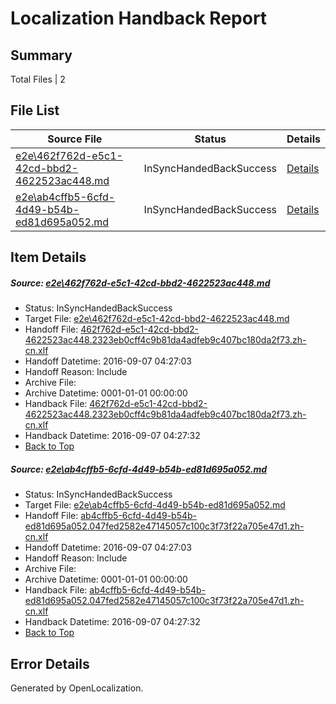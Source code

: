 # <a name='report-top'></a> Localization Handback Report

## Summary
 Total Files | 2

## File List
 Source File | Status | Details 
 ----------- | ------ | ------- 
 [e2e\462f762d-e5c1-42cd-bbd2-4622523ac448.md](https://github.com/OpenLocalizationTestOrg/ol-test0/blob/10b481cddf8fd2503af1df734f155ce0252cdba5/e2e/462f762d-e5c1-42cd-bbd2-4622523ac448.md) | InSyncHandedBackSuccess | [Details](#80113c940dc7c28e72a11299eb8c802e984b66d14)
 [e2e\ab4cffb5-6cfd-4d49-b54b-ed81d695a052.md](https://github.com/OpenLocalizationTestOrg/ol-test0/blob/10b481cddf8fd2503af1df734f155ce0252cdba5/e2e/ab4cffb5-6cfd-4d49-b54b-ed81d695a052.md) | InSyncHandedBackSuccess | [Details](#4510ebfbbc3ba2088bfcb06013e42e4fe37c82b48)

## Item Details
##### <a name='80113c940dc7c28e72a11299eb8c802e984b66d14'></a> Source: [e2e\462f762d-e5c1-42cd-bbd2-4622523ac448.md](https://github.com/OpenLocalizationTestOrg/ol-test0/blob/10b481cddf8fd2503af1df734f155ce0252cdba5/e2e/462f762d-e5c1-42cd-bbd2-4622523ac448.md)
* Status: InSyncHandedBackSuccess
* Target File: [e2e\462f762d-e5c1-42cd-bbd2-4622523ac448.md](https://github.com/OpenLocalizationTestOrg/ol-test0-zhcn/blob/40802c09cf95ee07470b92ff7dc9435895d8d1ed/e2e/462f762d-e5c1-42cd-bbd2-4622523ac448.md)
* Handoff File: [462f762d-e5c1-42cd-bbd2-4622523ac448.2323eb0cff4c9b81da4adfeb9c407bc180da2f73.zh-cn.xlf](https://github.com/OpenLocalizationTestOrg/ol-test0-handoff/blob/ff82eabbe2df724795e798e8cc8a917071e60066/ol-handoff/OpenLocalizationTestOrg/ol-test0-zhcn/ci/462f762d-e5c1-42cd-bbd2-4622523ac448.2323eb0cff4c9b81da4adfeb9c407bc180da2f73.zh-cn.xlf)
* Handoff Datetime: 2016-09-07 04:27:03
* Handoff Reason: Include
* Archive File: 
* Archive Datetime: 0001-01-01 00:00:00
* Handback File: [462f762d-e5c1-42cd-bbd2-4622523ac448.2323eb0cff4c9b81da4adfeb9c407bc180da2f73.zh-cn.xlf](https://github.com/OpenLocalizationTestOrg/ol-test0-handback/blob/4a3f0db8be1d1442bb5e3026a684a37241be5572/ol-handback/OpenLocalizationTestOrg/ol-test0-zhcn/ci/462f762d-e5c1-42cd-bbd2-4622523ac448.2323eb0cff4c9b81da4adfeb9c407bc180da2f73.zh-cn.xlf)
* Handback Datetime: 2016-09-07 04:27:32
* [Back to Top](#report-top)

##### <a name='4510ebfbbc3ba2088bfcb06013e42e4fe37c82b48'></a> Source: [e2e\ab4cffb5-6cfd-4d49-b54b-ed81d695a052.md](https://github.com/OpenLocalizationTestOrg/ol-test0/blob/10b481cddf8fd2503af1df734f155ce0252cdba5/e2e/ab4cffb5-6cfd-4d49-b54b-ed81d695a052.md)
* Status: InSyncHandedBackSuccess
* Target File: [e2e\ab4cffb5-6cfd-4d49-b54b-ed81d695a052.md](https://github.com/OpenLocalizationTestOrg/ol-test0-zhcn/blob/40802c09cf95ee07470b92ff7dc9435895d8d1ed/e2e/ab4cffb5-6cfd-4d49-b54b-ed81d695a052.md)
* Handoff File: [ab4cffb5-6cfd-4d49-b54b-ed81d695a052.047fed2582e47145057c100c3f73f22a705e47d1.zh-cn.xlf](https://github.com/OpenLocalizationTestOrg/ol-test0-handoff/blob/ff82eabbe2df724795e798e8cc8a917071e60066/ol-handoff/OpenLocalizationTestOrg/ol-test0-zhcn/ci/ab4cffb5-6cfd-4d49-b54b-ed81d695a052.047fed2582e47145057c100c3f73f22a705e47d1.zh-cn.xlf)
* Handoff Datetime: 2016-09-07 04:27:03
* Handoff Reason: Include
* Archive File: 
* Archive Datetime: 0001-01-01 00:00:00
* Handback File: [ab4cffb5-6cfd-4d49-b54b-ed81d695a052.047fed2582e47145057c100c3f73f22a705e47d1.zh-cn.xlf](https://github.com/OpenLocalizationTestOrg/ol-test0-handback/blob/4a3f0db8be1d1442bb5e3026a684a37241be5572/ol-handback/OpenLocalizationTestOrg/ol-test0-zhcn/ci/ab4cffb5-6cfd-4d49-b54b-ed81d695a052.047fed2582e47145057c100c3f73f22a705e47d1.zh-cn.xlf)
* Handback Datetime: 2016-09-07 04:27:32
* [Back to Top](#report-top)


## Error Details

Generated by OpenLocalization.
